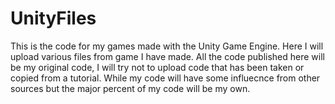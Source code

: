 # UnityFiles
This is the code for my games made with the Unity Game Engine. 
Here I will upload various files from game I have made. 
All the code published here will be my original code, I will try not to upload code that has been taken or copied from a tutorial.
While my code will have some influecnce from other sources but the major percent of my code will be my own. 
